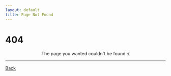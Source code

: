 ```yaml
---
layout: default
title: Page Not Found
---
```


# 404

<p align="center">The page you wanted couldn't be found :(</p>

---

<a href="javascript:history.back()">Back</a>
